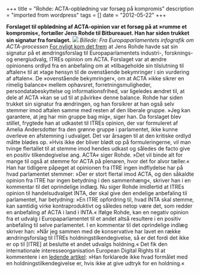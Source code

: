 +++
title = "Rohde: ACTA-opblødning var forsøg på kompromis"
description = "imported from wordpress"
tags = []
date = "2012-05-22"
+++

**Forslaget til opblødning af ACTA-opinion var et forsøg på at »rumme et kompromis«, fortæller Jens Rohde til Bitbureauet. Han har siden trukket sin signatur fra forslaget.** [![](https://bitbureauet.dk/wp-content/uploads/2012/05/actaeu.jpg)](https://www.laquadrature.net//files/images/20120306-Infographie_procedure_ACTA_PE.jpg) _Billede: Fra Europaparlamentets infografik om ACTA-processen_ [For nyligt kom det frem](https://bitbureauet.dk/2012/05/jens-rohde-vil-redde-acta-i-europaparlamentet/ "Jens Rohde vil redde ACTA i Europaparlamentet" ) at Jens Rohde havde sat sin signatur på et ændringsforslag til Europaparlamentets industri-, forsknings- og energiudvalg, ITREs opinion om ACTA. Forslaget var at ændre opinionens ordlyd fra en anbefaling om at »tilbageholde sin tilslutning til aftalen« til at »tage hensyn til de ovenstående bekymringer i sin vurdering af aftalen«. De »ovenstående bekymringer«, om at ACTA »ikke sikrer en rimelig balance« mellem ophavsret, forretningsmuligheder, persondatabeskyttelse og informationsfrihed, var ligeledes ændret til, at dele af ACTA »kan se ud til at påvirke« denne balance. Rohde har siden trukket sin signatur fra ændringen, og han forsikrer at han også selv stemmer imod aftalen samme med resten af den liberale gruppe. »Jeg kan garantere, at jeg har min gruppe bag mig«, siger han. Da forslaget blev stillet, frygtede han at udkastet til ITREs opinion, der var formuleret af Amelia Andersdotter fra den grønne gruppe i parlamentet, ikke kunne overleve en afstemning i udvalget. Det var årsagen til at den kritiske ordlyd måtte blødes op. »Hvis ikke der bliver blødt op på formuleringerne, vil man tvinge flertallet til at stemme imod hendes udkast og således de facto give en positiv tilkendegivelse ang. ACTA« siger Rohde. »Det vil binde alt for mange til også at stemme for ACTA på plenaren, hvor det for alvor tæller.« Han har tidligere påpeget at opinionen fra ITRE ingen indflydelse har på hvad parlamentet stemmer: »Der er stort flertal imod ACTA, og den såkaldte opinion fra ITRE har ingen betydning i den sammenhæng«, skriver han i en kommentar til det oprindelige indlæg. Nu siger Rohde imidlertid at ITREs opinion til handelsudvalget INTA, der skal give den endelige anbefaling til parlamentet, har betydning: »En ITRE opfordring til, hvad INTA skal stemme, kan samtidig virke kontraproduktivt og således netop være det, som redder en anbefaling af ACTA i land i INTA.« Ifølge Rohde, kan en negativ opinion fra et udvalg i Europaparlamentet til et andet altså resultere i en positiv anbefaling til selve parlamentet. I en kommentar til det oprindelige indlæg skriver han: »Når jeg sammen med de konservative har lavet en række ændringsforslag til ITREs holdningstilkendegivelse, så er det fordi det ikke er op til [ITRE] at beslutte et andet udvalgs holdning.« Det fik den internationale interesseorganisation European Digital Rights til at kommentere i en [ledende artikel](http://edri.org/edrigram/number10.9/ACTA-is-not-dead): »Han forklarede ikke hvad formålet med en holdningstilkendegivelse er, hvis ikke at give udtryk for en holdning.«

